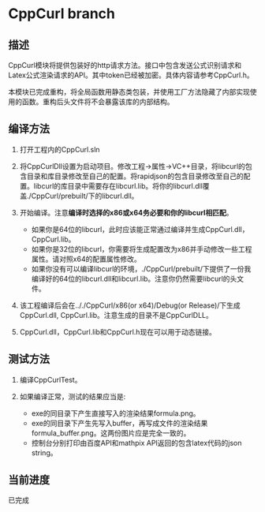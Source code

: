 # CppCurl branch

## 描述

CppCurl模块将提供包装好的http请求方法。接口中包含发送公式识别请求和Latex公式渲染请求的API。其中token已经被加密。具体内容请参考CppCurl.h。

本模块已完成重构，将全局函数用静态类包装，并使用工厂方法隐藏了内部实现使用的函数。重构后头文件将不会暴露该库的内部结构。

## 编译方法

1. 打开工程内的CppCurl.sln

2. 将CppCurlDll设置为启动项目。修改工程->属性->VC++目录，将libcurl的包含目录和库目录修改至自己的配置。将rapidjson的包含目录修改至自己的配置。libcurl的库目录中需要存在libcurl.lib。将你的libcurl.dll覆盖./CppCurl/prebuilt/下的libcurl.dll。

3. 开始编译。注意**编译时选择的x86或x64务必要和你的libcurl相匹配**。
    * 如果你是64位的libcurl，此时应该能正常通过编译并生成CppCurl.dll，CppCurl.lib。
    * 如果你是32位的libcurl，你需要将生成配置改为x86并手动修改一些工程属性。请对照x64的配置属性修改。
    * 如果你没有可以编译libcurl的环境，./CppCurl/prebuilt/下提供了一份我编译好的64位的libcurl.dll和libcurl.lib。注意你仍然需要libcurl的头文件。

4. 该工程编译后会在.././CppCurl/x86(or x64)/Debug(or Release)/下生成CppCurl.dll, CppCurl.lib。注意生成的目录不是CppCurlDLL。

5. CppCurl.dll，CppCurl.lib和CppCurl.h现在可以用于动态链接。

## 测试方法

1. 编译CppCurlTest。

2. 如果编译正常，测试的结果应当是:
    * exe的同目录下产生直接写入的渲染结果formula.png。
    * exe的同目录下产生先写入buffer，再写成文件的渲染结果formula_buffer.png。这两份图片应是完全一致的。
    * 控制台分别打印由百度API和mathpix API返回的包含latex代码的json string。

## 当前进度

已完成
